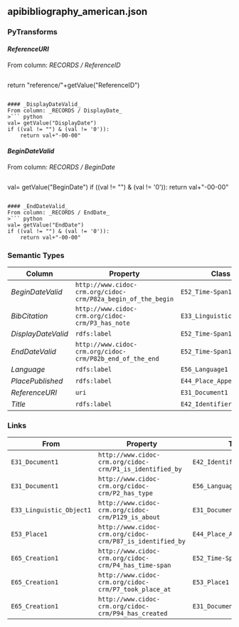 ## apibibliography_american.json

### PyTransforms
#### _ReferenceURI_
From column: _RECORDS / ReferenceID_
>``` python
return "reference/"+getValue("ReferenceID")
```

#### _DisplayDateValid_
From column: _RECORDS / DisplayDate_
>``` python
val= getValue("DisplayDate")
if ((val != "") & (val != '0')):
    return val+"-00-00"
```

#### _BeginDateValid_
From column: _RECORDS / BeginDate_
>``` python
val= getValue("BeginDate")
if ((val != "") & (val != '0')):
    return val+"-00-00"
```

#### _EndDateValid_
From column: _RECORDS / EndDate_
>``` python
val= getValue("EndDate")
if ((val != "") & (val != '0')):
    return val+"-00-00"
```


### Semantic Types
| Column | Property | Class |
|  ----- | -------- | ----- |
| _BeginDateValid_ | `http://www.cidoc-crm.org/cidoc-crm/P82a_begin_of_the_begin` | `E52_Time-Span1`|
| _BibCitation_ | `http://www.cidoc-crm.org/cidoc-crm/P3_has_note` | `E33_Linguistic_Object1`|
| _DisplayDateValid_ | `rdfs:label` | `E52_Time-Span1`|
| _EndDateValid_ | `http://www.cidoc-crm.org/cidoc-crm/P82b_end_of_the_end` | `E52_Time-Span1`|
| _Language_ | `rdfs:label` | `E56_Language1`|
| _PlacePublished_ | `rdfs:label` | `E44_Place_Appellation1`|
| _ReferenceURI_ | `uri` | `E31_Document1`|
| _Title_ | `rdfs:label` | `E42_Identifier1`|


### Links
| From | Property | To |
|  --- | -------- | ---|
| `E31_Document1` | `http://www.cidoc-crm.org/cidoc-crm/P1_is_identified_by` | `E42_Identifier1`|
| `E31_Document1` | `http://www.cidoc-crm.org/cidoc-crm/P2_has_type` | `E56_Language1`|
| `E33_Linguistic_Object1` | `http://www.cidoc-crm.org/cidoc-crm/P129_is_about` | `E31_Document1`|
| `E53_Place1` | `http://www.cidoc-crm.org/cidoc-crm/P87_is_identified_by` | `E44_Place_Appellation1`|
| `E65_Creation1` | `http://www.cidoc-crm.org/cidoc-crm/P4_has_time-span` | `E52_Time-Span1`|
| `E65_Creation1` | `http://www.cidoc-crm.org/cidoc-crm/P7_took_place_at` | `E53_Place1`|
| `E65_Creation1` | `http://www.cidoc-crm.org/cidoc-crm/P94_has_created` | `E31_Document1`|
